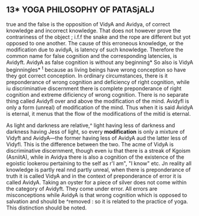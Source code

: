 ## **13\* YOGA PHILOSOPHY OF PATASjALJ**

true and the false is the opposition of VidyA and Avidya, of correct knowledge and incorrect knowledge. That does not however prove the contrariness of the object ; i.f.f the snake and the rope are different but yot opposed to one another. The cause of this erroneous knowledge, or the modification due to avidyA, is latency of such knowledge. Therefore the common name for false cognition and the corresponding latencies, is Avidyft. AvidyA as false cognition is without any beginning\* So also is VidyA beginningles\* <sup>t</sup> because as living beings have wrong conception so have they got correct conception. In ordinary circumstances, there is it preponderance of wrong cognition and deficiency of right cognition, while iu discriminative discernment there is complete preponderance of right cognition and extreme dificiency of wrong cognition. There is no separate thing called Avidyfl over and above the modification of the mind. Avidyfl is only a form (unreal) of modification of the mind. Thus when it is said AvidyA is eternal, it menus that the flow of the modifications of the mitid is eternal.

As light and darkness are relative,^ light having less of darkness and darkness having Jess of light, so every **modification** is only a mixture of Vidyft and AvidyA—the former having less of AvidyA aud the latter less of Vidyfl. This is the difference between the two. The acme of VidyA is discriminative discernment, though even iu that there is a streak of Kgoism (AsniitA), while in Avidya there is also a cognition of the existence of the egoistic lookerou pertaining to the self as r'I am", "I know" etc. Jn reality all knowledge is partly real nnd partly unreal, when there is preponderance of truth it is called VidyA and in the context of preponderance of error it is called AvidyA. Taking an oyster for a piece of silver does not come within the category of Avidyft. They come under error. All errors are misconceptions while AvidyA is that wrong cognition which is opposed to salvation and should be ^removed : so it is related to the practice of yoga. This distinction should be noted.